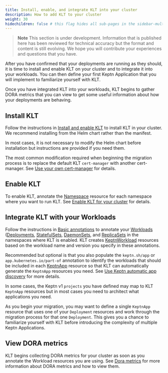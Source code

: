 ```yaml
---
title: Install, enable, and integrate KLT into your cluster
description: How to add KLT to your cluster
weight: 30
hidechildren: false # this flag hides all sub-pages in the sidebar-multicard.html
---
```


> **Note**
This section is under development.
Information that is published here has been reviewed for technical accuracy
but the format and content is still evolving.
We hope you will contribute your experiences
and questions that you have.

After you have confirmed that your deployments are running as they should,
it is time to install and enable KLT on your cluster
and to integrate it into your workloads.
You can then define your first Keptn Application
that you will implement to familiarize yourself with KLT.

Once you have integrated KLT into your workloads,
KLT begins to gather DORA metrics
that you can view to get some useful information
about how your deployments are behaving.

## Install KLT

Follow the instructions in
[Install and enable KLT](../../install/install.md)
to install KLT in your cluster.
We recommend installing from the Helm chart
rather than the manifest.

In most cases,
it is not necessary to modify the Helm chart before installation
but instructions are provided if you need them.

The most common modification required when beginning the migration process
is to replace the default KLT `cert-manager` with another cert-manager.
See
[Use your own cert-manager](../../install/cert-manager.md) for details.

## Enable KLT

To enable KLT, annotate the
[Namespace](https://kubernetes.io/docs/concepts/overview/working-with-objects/namespaces/)
resource for each namespace where you want to run KLT.
See
[Enable KLT for your cluster](../../install/install.md/#enable-klt-for-your-cluster)
for details.

## Integrate KLT with your Workloads

Follow the instructions in
[Basic annotations](../../implementing/integrate/#basic-annotations)
to annotate your
[Workloads](https://kubernetes.io/docs/concepts/workloads/)
([Deployments](https://kubernetes.io/docs/concepts/workloads/controllers/deployment/),
[StatefulSets](https://kubernetes.io/docs/concepts/workloads/controllers/statefulset/),
[DaemonSets](https://kubernetes.io/docs/concepts/workloads/controllers/daemonset/),
and
[ReplicaSets](https://kubernetes.io/docs/concepts/workloads/controllers/replicaset/)
in the namespaces where KLT is enabled.
KLT creates
[KeptnWorkload](../../crd-ref/lifecycle/v1alpha3/#keptnworkload)
resources based on the workload name and version you specify
in these annotations.

Recommended but optional is that you also populate the
`keptn.sh/app` or `app.kubernetes.io/part-of` annotation
to identify the workloads that should be included in each
[KeptnApp](../../yaml-crd-ref/app.md)
resource
so that KLT can automatically generate the `KeptnApp` resources you need.
See
[Use Keptn automatic app discovery](../../implementing/integrate/#use-keptn-automatic-app-discovery)
for more details.

In some cases, the Keptn v1 `projects` you have defined
may map to KLT `KeptnApp` resources
but in most cases you need to architect
what applications you need.

As you begin your migration,
you may want to define a single `KeptnApp` resource
that uses one of your `Deployment` resources
and work through the migration process for that one `Deployment`.
This gives you a chance to familiarize yourself with KLT
before introducing the complexity of multiple Keptn Applications.

## View DORA metrics

KLT begins collecting DORA metrics for your cluster
as soon as you annotate the Workload resources you are using.
See
[Dora metrics](../../implementing/dora.md)
for more information about DORA metrics
and how to view them.
